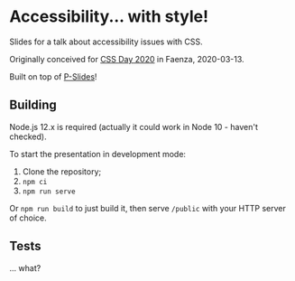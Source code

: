 Accessibility... with style!
============================

Slides for a talk about accessibility issues with CSS.

Originally conceived for [CSS Day 2020](https://2020.cssday.it/) in Faenza, 2020-03-13.

Built on top of [P-Slides](https://github.com/MaxArt2501/p-slides)!

## Building

Node.js 12.x is required (actually it could work in Node 10 - haven't checked).

To start the presentation in development mode:

1. Clone the repository;
2. `npm ci`
3. `npm run serve`

Or `npm run build` to just build it, then serve `/public` with your HTTP server of choice.

## Tests

... what?
